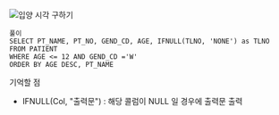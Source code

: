 ![입양 시각 구하기](https://user-images.githubusercontent.com/73986336/198653314-51e96134-5d24-4d3f-ae23-ddc480835459.png)


```
풀이
SELECT PT_NAME, PT_NO, GEND_CD, AGE, IFNULL(TLNO, 'NONE') as TLNO
FROM PATIENT
WHERE AGE <= 12 AND GEND_CD ='W'
ORDER BY AGE DESC, PT_NAME
```

기억할 점
* IFNULL(Col, "출력문") : 해당 콜럼이 NULL 일 경우에 출력문 출력
